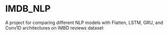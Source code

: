 # IMDB_NLP
A project for comparing different NLP models with Flatten, LSTM, GRU, and Conv1D architectures on IMBD reviews dataset
